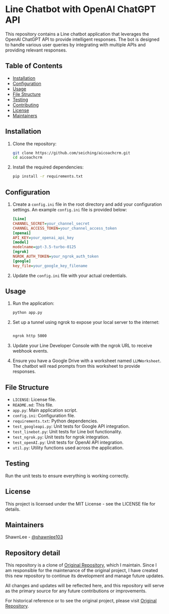 # Line Chatbot with OpenAI ChatGPT API

This repository contains a Line chatbot application that leverages the OpenAI ChatGPT API to provide intelligent responses. The bot is designed to handle various user queries by integrating with multiple APIs and providing relevant responses.

## Table of Contents

- [Installation](#installation)
- [Configuration](#configuration)
- [Usage](#usage)
- [File Structure](#file-structure)
- [Testing](#testing)
- [Contributing](#contributing)
- [License](#license)
- [Maintainers](#maintainers)

## Installation

1. Clone the repository:
    ```bash
    git clone https://github.com/seiching/aicoachcrm.git
    cd aicoachcrm
    ```

2. Install the required dependencies:
    ```bash
    pip install -r requirements.txt
    ```

## Configuration

1. Create a `config.ini` file in the root directory and add your configuration settings. An example `config.ini` file is provided below:
    ```ini
    [Line]
    CHANNEL_SECRET=your_channel_secret
    CHANNEL_ACCESS_TOKEN=your_channel_access_token
    [openai]
    API_KEY=your_openai_api_key
    [model]
    modelname=gpt-3.5-turbo-0125
    [ngrok]
    NGROK_AUTH_TOKEN=your_ngrok_auth_token
    [google]
    key_file=your_google_key_filename
    ```

2. Update the `config.ini` file with your actual credentials.

## Usage

1. Run the application:
    ```bash
    python app.py
    ```

2. Set up a tunnel using ngrok to expose your local server to the internet:

    ```bash

    ngrok http 5000

    ```


3. Update your Line Developer Console with the ngrok URL to receive webhook events.


5. Ensure you have a Google Drive with a worksheet named `LLMWorksheet`. The chatbot will read prompts from this worksheet to provide responses.


## File Structure

- `LICENSE`: License file.
- `README.md`: This file.
- `app.py`: Main application script.
- `config.ini`: Configuration file.
- `requirements.txt`: Python dependencies.
- `test_googleapi.py`: Unit tests for Google API integration.
- `test_linebot.py`: Unit tests for Line bot functionality.
- `test_ngrok.py`: Unit tests for ngrok integration.
- `test_openAI.py`: Unit tests for OpenAI API integration.
- `util.py`: Utility functions used across the application.

## Testing

Run the unit tests to ensure everything is working correctly.

## License
This project is licensed under the MIT License - see the LICENSE file for details.


## Maintainers
ShawnLee - [@shawnlee103](https://github.com/shawnlee103)


## Repository detail

This repository is a clone of [Original Repository](https://github.com/seiching/aicoachcrm), which I maintain. Since I am responsible for the maintenance of the original project, I have created this new repository to continue its development and manage future updates.

All changes and updates will be reflected here, and this repository will serve as the primary source for any future contributions or improvements.

For historical reference or to see the original project, please visit [Original Repository](https://github.com/seiching/aicoachcrm).

